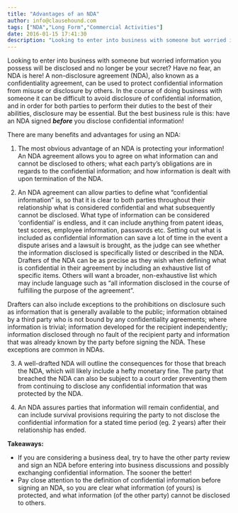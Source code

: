 ```yaml
---
title: "Advantages of an NDA"
author: info@clausehound.com
tags: ["NDA","Long Form","Commercial Activities"]
date: 2016-01-15 17:41:30
description: "Looking to enter into business with someone but worried information you possess will be disclosed and no longer be your secret?"
---
```


Looking to enter into business with someone but worried information you possess will be disclosed and no longer be your secret? Have no fear, an NDA is here! A non-disclosure agreement (NDA), also known as a confidentiality agreement, can be used to protect confidential information from misuse or disclosure by others. In the course of doing business with someone it can be difficult to avoid disclosure of confidential information, and in order for both parties to perform their duties to the best of their abilities, disclosure may be essential. But the best business rule is this: have an NDA signed ***before*** you disclose confidential information!

There are many benefits and advantages for using an NDA:

1) The most obvious advantage of an NDA is protecting your information! An NDA agreement allows you to agree on what information can and cannot be disclosed to others; what each party’s obligations are in regards to the confidential information; and how information is dealt with upon termination of the NDA.

2) An NDA agreement can allow parties to define what “confidential information” is, so that it is clear to both parties throughout their relationship what is considered confidential and what subsequently cannot be disclosed. What type of information can be considered ‘confidential’ is endless, and it can include anything from patent ideas, test scores, employee information, passwords etc. Setting out what is included as confidential information can save a lot of time in the event a dispute arises and a lawsuit is brought, as the judge can see whether the information disclosed is specifically listed or described in the NDA. Drafters of the NDA can be as precise as they wish when defining what is confidential in their agreement by including an exhaustive list of specific items. Others will want a broader, non-exhaustive list which may include language such as “all information disclosed in the course of fulfilling the purpose of the agreement”.

Drafters can also include exceptions to the prohibitions on disclosure such as information that is generally available to the public; information obtained by a third party who is not bound by any confidentiality agreements; where information is trivial; information developed for the recipient independently; information disclosed through no fault of the recipient party and information that was already known by the party before signing the NDA. These exceptions are common in NDAs.

3)    A well-drafted NDA will outline the consequences for those that breach the NDA, which will likely include a hefty monetary fine. The party that breached the NDA can also be subject to a court order preventing them from continuing to disclose any confidential information that was protected by the NDA.

 

4)  An NDA assures parties that information will remain confidential, and can include survival provisions requiring the party to not disclose the confidential information for a stated time period (eg. 2 years) after their relationship has ended.

 

**Takeaways:**
- If you are considering a business deal, try to have the other party review and sign an NDA before entering into business discussions and possibly exchanging confidential information. The sooner the better!
- Pay close attention to the definition of confidential information before signing an NDA, so you are clear what information (of yours) is protected, and what information (of the other party) cannot be disclosed to others.
